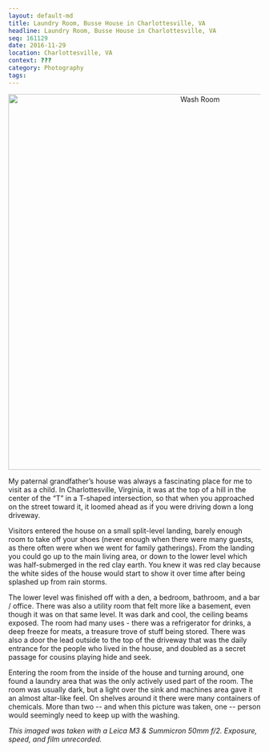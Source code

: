 ```yaml
---
layout: default-md
title: Laundry Room, Busse House in Charlottesville, VA
headline: Laundry Room, Busse House in Charlottesville, VA
seq: 161129
date: 2016-11-29
location: Charlottesville, VA
context: ???
category: Photography
tags:
---
```



<p  align="center"><a data-flickr-embed="true"  href="https://www.flickr.com/photos/bussefoto/6584839011/in/album-72157628386392069/" title="Wash Room"><img src="https://c4.staticflickr.com/8/7171/6584839011_6a3d1c85fd_z.jpg" width="750" alt="Wash Room"></a><script async src="//embedr.flickr.com/assets/client-code.js" charset="utf-8"></script></p>

My paternal grandfather’s house was always a fascinating place for me to visit as a child. In Charlottesville, Virginia, it was at the top of a hill in the center of the “T” in a T-shaped intersection, so that when you approached on the street toward it, it loomed ahead as if you were driving down a long driveway.

Visitors entered the house on a small split-level landing, barely enough room to take off your shoes (never enough when there were many guests, as there often were when we went for family gatherings). From the landing you could go up to the main living area, or down to the lower level which was half-submerged in the red clay earth. You knew it was red clay because the white sides of the house would start to show it over time after being splashed up from rain storms.

The lower level was finished off with a den, a bedroom, bathroom, and a bar / office. There was also a utility room that felt more like a basement, even though it was on that same level. It was dark and cool, the ceiling beams exposed. The room had many uses - there was a refrigerator for drinks, a deep freeze for meats, a treasure trove of stuff being stored. There was also a door the lead outside to the top of the driveway that was the daily entrance for the people who lived in the house, and doubled as a secret passage for cousins playing hide and seek.

Entering the room from the inside of the house and turning around, one found a laundry area that was the only actively used part of the room. The room was usually dark, but a light over the sink and machines area gave it an almost altar-like feel. On shelves around it there were many containers of chemicals. More than two -- and when this picture was taken, one -- person would seemingly need to keep up with the washing.

<em>This imaged was taken with a Leica M3 & Summicron 50mm f/2. Exposure, speed, and film unrecorded.</em>
